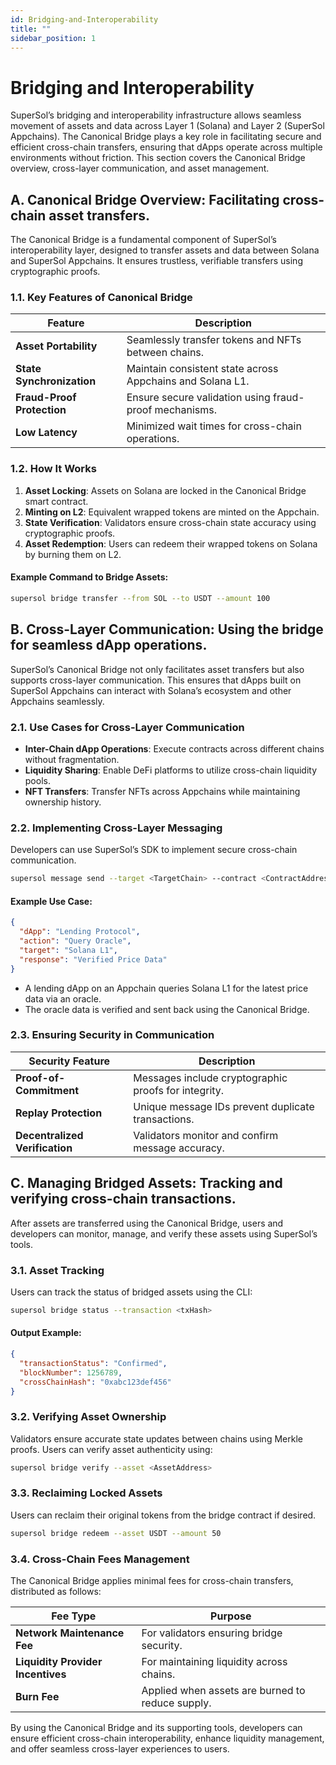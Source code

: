 ```yaml
---
id: Bridging-and-Interoperability
title: ""
sidebar_position: 1
---
```



# Bridging and Interoperability

SuperSol’s bridging and interoperability infrastructure allows seamless movement of assets and data across Layer 1 (Solana) and Layer 2 (SuperSol Appchains). The Canonical Bridge plays a key role in facilitating secure and efficient cross-chain transfers, ensuring that dApps operate across multiple environments without friction. This section covers the Canonical Bridge overview, cross-layer communication, and asset management.

## A. Canonical Bridge Overview: Facilitating cross-chain asset transfers.

The Canonical Bridge is a fundamental component of SuperSol’s interoperability layer, designed to transfer assets and data between Solana and SuperSol Appchains. It ensures trustless, verifiable transfers using cryptographic proofs.

### 1.1. Key Features of Canonical Bridge

| Feature              | Description |
|----------------------|-------------|
| **Asset Portability** | Seamlessly transfer tokens and NFTs between chains. |
| **State Synchronization** | Maintain consistent state across Appchains and Solana L1. |
| **Fraud-Proof Protection** | Ensure secure validation using fraud-proof mechanisms. |
| **Low Latency** | Minimized wait times for cross-chain operations. |

### 1.2. How It Works

1. **Asset Locking**: Assets on Solana are locked in the Canonical Bridge smart contract.
2. **Minting on L2**: Equivalent wrapped tokens are minted on the Appchain.
3. **State Verification**: Validators ensure cross-chain state accuracy using cryptographic proofs.
4. **Asset Redemption**: Users can redeem their wrapped tokens on Solana by burning them on L2.

#### Example Command to Bridge Assets:

```bash
supersol bridge transfer --from SOL --to USDT --amount 100
```

## B. Cross-Layer Communication: Using the bridge for seamless dApp operations.

SuperSol’s Canonical Bridge not only facilitates asset transfers but also supports cross-layer communication. This ensures that dApps built on SuperSol Appchains can interact with Solana’s ecosystem and other Appchains seamlessly.

### 2.1. Use Cases for Cross-Layer Communication

- **Inter-Chain dApp Operations**: Execute contracts across different chains without fragmentation.
- **Liquidity Sharing**: Enable DeFi platforms to utilize cross-chain liquidity pools.
- **NFT Transfers**: Transfer NFTs across Appchains while maintaining ownership history.

### 2.2. Implementing Cross-Layer Messaging

Developers can use SuperSol’s SDK to implement secure cross-chain communication.

```bash
supersol message send --target <TargetChain> --contract <ContractAddress> --data <Payload>
```

#### Example Use Case:

```json
{
  "dApp": "Lending Protocol",
  "action": "Query Oracle",
  "target": "Solana L1",
  "response": "Verified Price Data"
}
```

- A lending dApp on an Appchain queries Solana L1 for the latest price data via an oracle.
- The oracle data is verified and sent back using the Canonical Bridge.

### 2.3. Ensuring Security in Communication

| Security Feature        | Description |
|-------------------------|-------------|
| **Proof-of-Commitment** | Messages include cryptographic proofs for integrity. |
| **Replay Protection** | Unique message IDs prevent duplicate transactions. |
| **Decentralized Verification** | Validators monitor and confirm message accuracy. |

## C. Managing Bridged Assets: Tracking and verifying cross-chain transactions.

After assets are transferred using the Canonical Bridge, users and developers can monitor, manage, and verify these assets using SuperSol’s tools.

### 3.1. Asset Tracking

Users can track the status of bridged assets using the CLI:

```bash
supersol bridge status --transaction <txHash>
```

#### Output Example:

```json
{
  "transactionStatus": "Confirmed",
  "blockNumber": 1256789,
  "crossChainHash": "0xabc123def456"
}
```

### 3.2. Verifying Asset Ownership

Validators ensure accurate state updates between chains using Merkle proofs. Users can verify asset authenticity using:

```bash
supersol bridge verify --asset <AssetAddress>
```

### 3.3. Reclaiming Locked Assets

Users can reclaim their original tokens from the bridge contract if desired.

```bash
supersol bridge redeem --asset USDT --amount 50
```

### 3.4. Cross-Chain Fees Management

The Canonical Bridge applies minimal fees for cross-chain transfers, distributed as follows:

| Fee Type | Purpose |
|----------|---------|
| **Network Maintenance Fee** | For validators ensuring bridge security. |
| **Liquidity Provider Incentives** | For maintaining liquidity across chains. |
| **Burn Fee** | Applied when assets are burned to reduce supply. |

By using the Canonical Bridge and its supporting tools, developers can ensure efficient cross-chain interoperability, enhance liquidity management, and offer seamless cross-layer experiences to users.
